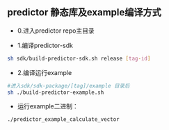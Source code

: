 ## predictor 静态库及example编译方式

- 0.进入predictor repo主目录

- 1.编译predictor-sdk
```bash
sh sdk/build-predictor-sdk.sh release [tag-id]
```

- 2.编译运行example
```bash
#进入sdk/sdk-package/[tag]/example 目录后
sh ./build-predictor-example.sh
```
- 运行example二进制：
```bash
./predictor_example_calculate_vector
```